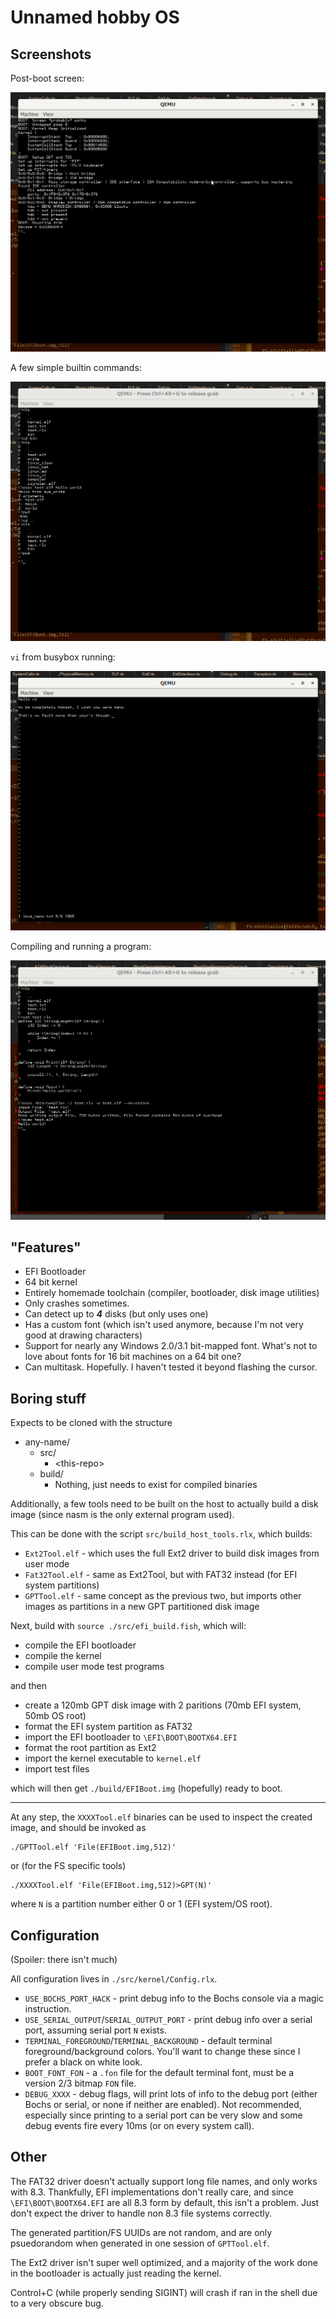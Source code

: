 # Unnamed hobby OS

## Screenshots

Post-boot screen:

![](README-assets/boot.png)

A few simple builtin commands:

![](README-assets/commands.png)

`vi` from busybox running:

![](README-assets/vi.png)

Compiling and running a program:

![](README-assets/compiler.png)

## "Features"

* EFI Bootloader
* 64 bit kernel
* Entirely homemade toolchain (compiler, bootloader, disk image utilities)
* Only crashes sometimes.
* Can detect up to ***4*** disks (but only uses one)
* Has a custom font (which isn't used anymore, because I'm not very good at drawing characters)
* Support for nearly any Windows 2.0/3.1 bit-mapped font. What's not to love about fonts for 16 bit machines on a 64 bit one?
* Can multitask. Hopefully. I haven't tested it beyond flashing the cursor.

## Boring stuff

Expects to be cloned with the structure
* any-name/
    * src/
        * \<this-repo\>
    * build/
        * Nothing, just needs to exist for compiled binaries

Additionally, a few tools need to be built on the host to actually build a disk image (since nasm is the only external program used).

This can be done with the script `src/build_host_tools.rlx`, which builds:

* `Ext2Tool.elf` - which uses the full Ext2 driver to build disk images from user mode
* `Fat32Tool.elf` - same as Ext2Tool, but with FAT32 instead (for EFI system partitions)
* `GPTTool.elf` - same concept as the previous two, but imports other images as partitions in a new GPT partitioned disk image

Next, build with `source ./src/efi_build.fish`, which will:

* compile the EFI bootloader
* compile the kernel
* compile user mode test programs

and then

* create a 120mb GPT disk image with 2 paritions (70mb EFI system, 50mb OS root)
* format the EFI system partition as FAT32
* import the EFI bootloader to `\EFI\BOOT\BOOTX64.EFI`
* format the root partition as Ext2
* import the kernel executable to `kernel.elf`
* import test files

which will then get `./build/EFIBoot.img` (hopefully) ready to boot.

---

At any step, the `XXXXTool.elf` binaries can be used to inspect the created image, and should be invoked as

```
./GPTTool.elf 'File(EFIBoot.img,512)'
```

or (for the FS specific tools)

```
./XXXXTool.elf 'File(EFIBoot.img,512)>GPT(N)'
```

where `N` is a partition number either 0 or 1 (EFI system/OS root).

## Configuration

(Spoiler: there isn't much)

All configuration lives in `./src/kernel/Config.rlx`.

* `USE_BOCHS_PORT_HACK` - print debug info to the Bochs console via a magic instruction.
* `USE_SERIAL_OUTPUT`/`SERIAL_OUTPUT_PORT` - print debug info over a serial port, assuming serial port `N` exists.
* `TERMINAL_FOREGROUND`/`TERMINAL_BACKGROUND` - default terminal foreground/background colors. You'll want to change these since I prefer a black on white look.
* `BOOT_FONT_FON` - a `.fon` file for the default terminal font, must be a version 2/3 bitmap `FON` file.
* `DEBUG_XXXX` - debug flags, will print lots of info to the debug port (either Bochs or serial, or none if neither are enabled). Not recommended, especially since printing to a serial port can be very slow and some debug events fire every 10ms (or on every system call).

## Other

The FAT32 driver doesn't actually support long file names, and only works with 8.3. Thankfully, EFI implementations don't really care, and since `\EFI\BOOT\BOOTX64.EFI` are all 8.3 form by default, this isn't a problem. Just don't expect the driver to handle non 8.3 file systems correctly.

The generated partition/FS UUIDs are not random, and are only psuedorandom when generated in one session of `GPTTool.elf`.

The Ext2 driver isn't super well optimized, and a majority of the work done in the bootloader is actually just reading the kernel.

Control+C (while properly sending SIGINT) will crash if ran in the shell due to a very obscure bug.
